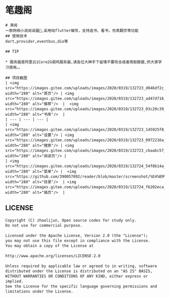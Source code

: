 # 笔趣阁


    # 清阅
    一款网络小说阅读器📕,采用纯flutter编写，支持追书、看书，仿真翻页等功能
    ## 使用技术 
    dart,provider,eventbus,dio等
    
    ## TIP
    
    * 服务器是阿里云1Core2G弱鸡服务器,请各位大神手下留情不要攻击或者爬取数据,供大家学习使用。。
    
    ## 项目截图   
    | <img src="https://images.gitee.com/uploads/images/2020/0319/132723_d046df2c_1823265.jpeg" width="280" alt="首页"/> | <img src="https://images.gitee.com/uploads/images/2020/0319/132723_ad47d716_1823265.jpeg" width="280" alt="推荐"/>  |  <img src="https://images.gitee.com/uploads/images/2020/0319/132723_03c20c39_1823265.jpeg" width="280" alt="书库"/>  |
    | --- | --- | --- |
    | <img src="https://images.gitee.com/uploads/images/2020/0319/132723_145925f8_1823265.jpeg" width="280" alt="设置"/> | <img src="https://images.gitee.com/uploads/images/2020/0319/132723_0972216a_1823265.jpeg" width="280" alt="搜索"/> | <img src="https://images.gitee.com/uploads/images/2020/0319/132723_cbaabc57_1823265.jpeg" width="280" alt="阅读页"/> |
    | <img src="https://images.gitee.com/uploads/images/2020/0319/132724_54f8b14a_1823265.jpeg" width="280" alt="菜单"/> |  <img src="https://github.com/390057892/reader/blob/master/screenshot/%E4%B9%A6%E7%B1%8D%E7%9B%AE%E5%BD%95.png" width="280" alt="目录"/>  | <img src="https://images.gitee.com/uploads/images/2020/0319/132724_f6202eca_1823265.jpeg" width="280" alt="插页"/>  |



## LICENSE

```
Copyright (C) zhaolijun, Open source codes for study only.
Do not use for commercial purpose.

Licensed under the Apache License, Version 2.0 (the "License");
you may not use this file except in compliance with the License.
You may obtain a copy of the License at

http://www.apache.org/licenses/LICENSE-2.0

Unless required by applicable law or agreed to in writing, software
distributed under the License is distributed on an "AS IS" BASIS,
WITHOUT WARRANTIES OR CONDITIONS OF ANY KIND, either express or implied.
See the License for the specific language governing permissions and
limitations under the License.
```
